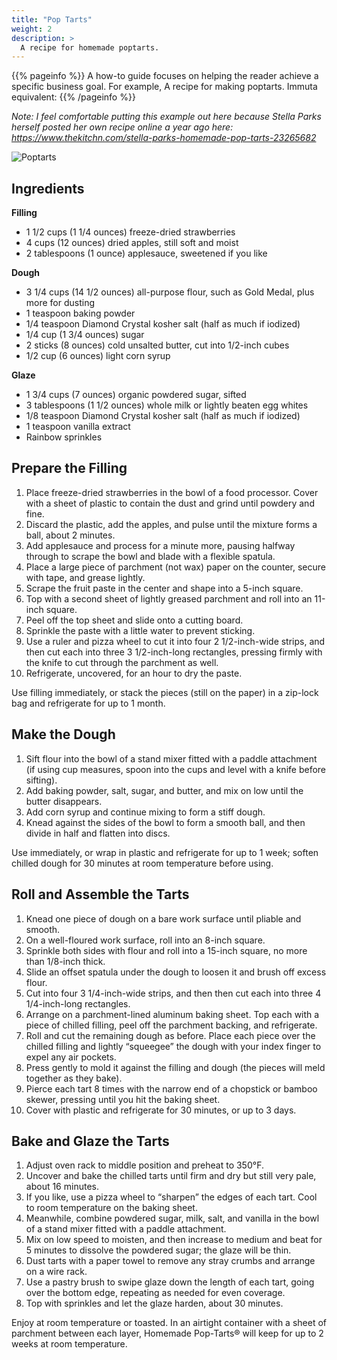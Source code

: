 ```yaml
---
title: "Pop Tarts"
weight: 2
description: >
  A recipe for homemade poptarts.
---
```


{{% pageinfo %}}
A how-to guide focuses on helping the reader achieve a specific business goal. For example,
A recipe for making poptarts.
Immuta equivalent: 
{{% /pageinfo %}}

*Note: I feel comfortable putting this example out here because Stella Parks herself posted her own recipe online a year ago here: https://www.thekitchn.com/stella-parks-homemade-pop-tarts-23265682*

![Poptarts](/featured-background.png 'Poptarts')

## Ingredients

**Filling**

* 1 1/2 cups (1 1/4 ounces) freeze-dried strawberries
* 4 cups (12 ounces) dried apples, still soft and moist
* 2 tablespoons (1 ounce) applesauce, sweetened if you like

**Dough**

* 3 1/4 cups (14 1/2 ounces) all-purpose flour, such as Gold Medal, plus more for dusting
* 1 teaspoon baking powder
* 1/4 teaspoon Diamond Crystal kosher salt (half as much if iodized)
* 1/4 cup (1 3/4 ounces) sugar
* 2 sticks (8 ounces) cold unsalted butter, cut into 1/2-inch cubes
* 1/2 cup (6 ounces) light corn syrup

**Glaze**

* 1 3/4 cups (7 ounces) organic powdered sugar, sifted
* 3 tablespoons (1 1/2 ounces) whole milk or lightly beaten egg whites
* 1/8 teaspoon Diamond Crystal kosher salt (half as much if iodized)
* 1 teaspoon vanilla extract
* Rainbow sprinkles

## Prepare the Filling

1. Place freeze-dried strawberries in the bowl of a food processor. Cover with a sheet of plastic to contain the dust and grind until powdery and fine. 
1. Discard the plastic, add the apples, and pulse until the mixture forms a ball, about 2 minutes. 
1. Add applesauce and process for a minute more, pausing halfway through to scrape the bowl and blade with a flexible spatula.
1. Place a large piece of parchment (not wax) paper on the counter, secure with tape, and grease lightly. 
1. Scrape the fruit paste in the center and shape into a 5-inch square. 
1. Top with a second sheet of lightly greased parchment and roll into an 11-inch square. 
1. Peel off the top sheet and slide onto a cutting board.
1. Sprinkle the paste with a little water to prevent sticking.
1. Use a ruler and pizza wheel to cut it into four 2 1/2-inch-wide strips, and then cut each into three 3 1/2-inch-long rectangles, pressing firmly with the knife to cut through the parchment as well. 
1. Refrigerate, uncovered, for an hour to dry the paste. 

Use filling immediately, or stack the pieces (still on the paper) in a zip-lock bag and refrigerate for up to 1 month.

## Make the Dough

1. Sift flour into the bowl of a stand mixer fitted with a paddle attachment (if using cup measures, spoon into the cups and level with a knife before sifting). 
1. Add baking powder, salt, sugar, and butter, and mix on low until the butter disappears.
1. Add corn syrup and continue mixing to form a stiff dough.
1. Knead against the sides of the bowl to form a smooth ball, and then divide in half and flatten into discs. 

Use immediately, or wrap in plastic and refrigerate for up to 1 week; soften chilled dough for 30 minutes at room temperature before using.

## Roll and Assemble the Tarts

1. Knead one piece of dough on a bare work surface until pliable and smooth. 
1. On a well-floured work surface, roll into an 8-inch square. 
1. Sprinkle both sides with flour and roll into a 15-inch square, no more than 1/8-inch thick.
1. Slide an offset spatula under the dough to loosen it and brush off excess flour.
1. Cut into four 3 1/4-inch-wide strips, and then then cut each into three 4 1/4-inch-long rectangles.
1. Arrange on a parchment-lined aluminum baking sheet. Top each with a piece of chilled filling, peel off the parchment backing, and refrigerate.
1. Roll and cut the remaining dough as before. Place each piece over the chilled filling and lightly “squeegee” the dough with your index finger to expel any air pockets. 
1. Press gently to mold it against the filling and dough (the pieces will meld together as they bake). 
1. Pierce each tart 8 times with the narrow end of a chopstick or bamboo skewer, pressing until you hit the baking sheet.
1. Cover with plastic and refrigerate for 30 minutes, or up to 3 days.

## Bake and Glaze the Tarts

1. Adjust oven rack to middle position and preheat to 350°F.
1. Uncover and bake the chilled tarts until firm and dry but still very pale, about 16 minutes.
1. If you like, use a pizza wheel to “sharpen” the edges of each tart. Cool to room temperature on the baking sheet.
1. Meanwhile, combine powdered sugar, milk, salt, and vanilla in the bowl of a stand mixer fitted with a paddle attachment. 
1. Mix on low speed to moisten, and then increase to medium and beat for 5 minutes to dissolve the powdered sugar; the glaze will be thin.
1. Dust tarts with a paper towel to remove any stray crumbs and arrange on a wire rack. 
1. Use a pastry brush to swipe glaze down the length of each tart, going over the bottom edge, repeating as needed for even coverage. 
1. Top with sprinkles and let the glaze harden, about 30 minutes.

Enjoy at room temperature or toasted. In an airtight container with a sheet of parchment between each layer, Homemade Pop-Tarts® will keep for up to 2 weeks at room temperature.